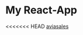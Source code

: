 # My React-App
<<<<<<< HEAD
[aviasales]( https://aviasales-nlxs7frv8-nastenochek85-listru.vercel.app  )

